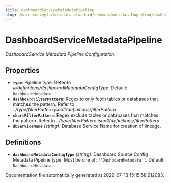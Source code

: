 ```yaml
---
title: dashboardServiceMetadataPipeline
slug: /main-concepts/metadata-standard/schemas/metadataIngestion/dashboardservicemetadatapipeline
---
```


# DashboardServiceMetadataPipeline

*DashboardService Metadata Pipeline Configuration.*

## Properties

- **`type`**: Pipeline type. Refer to *#/definitions/dashboardMetadataConfigType*. Default: `DashboardMetadata`.
- **`dashboardFilterPattern`**: Regex to only fetch tables or databases that matches the pattern. Refer to *../type/filterPattern.json#/definitions/filterPattern*.
- **`chartFilterPattern`**: Regex exclude tables or databases that matches the pattern. Refer to *../type/filterPattern.json#/definitions/filterPattern*.
- **`dbServiceName`** *(string)*: Database Service Name for creation of lineage.
## Definitions

- **`dashboardMetadataConfigType`** *(string)*: Dashboard Source Config Metadata Pipeline type. Must be one of: `['DashboardMetadata']`. Default: `DashboardMetadata`.


Documentation file automatically generated at 2022-07-13 15:15:58.612083.

